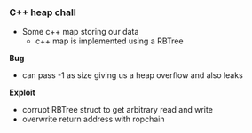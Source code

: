 ### C++ heap chall
+ Some c++ map storing our data
    + c++ map is implemented using a RBTree 

**Bug**
+ can pass -1 as size giving us a heap overflow and also leaks

**Exploit**
+ corrupt RBTree struct to get arbitrary read and write
+ overwrite return address with ropchain
